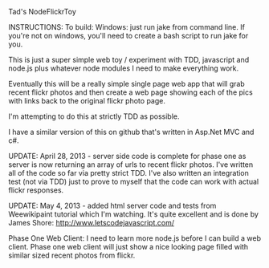 Tad's NodeFlickrToy

INSTRUCTIONS: To build: Windows: just run jake from command line.  If you're not on windows, you'll need to create a
bash script to run jake for you.

This is just a super simple web toy / experiment with TDD, javascript and node.js plus whatever node modules I need to
make everything work.

Eventually this will be a really simple single page web app that will grab recent flickr photos and then create a
web page showing each of the pics with links back to the original flickr photo page.

I'm attempting to do this at strictly TDD as possible.

I have a similar version of this on github that's written in Asp.Net MVC and c#.

UPDATE: April 28, 2013 - server side code is complete for phase one as server is now returning an array of urls
to recent flickr photos.  I've written all of the code so far via pretty strict TDD.  I've also written an integration
test (not via TDD) just to prove to myself that the code can work with actual flickr responses.

UPDATE: May 4, 2013 - added html server code and tests from Weewikipaint tutorial which I'm watching.  It's quite
excellent and is done by James Shore: http://www.letscodejavascript.com/

Phase One Web Client:
I need to learn more node.js before I can build a web client.  Phase one web client will just show a nice looking page
filled with similar sized recent photos from flickr.
